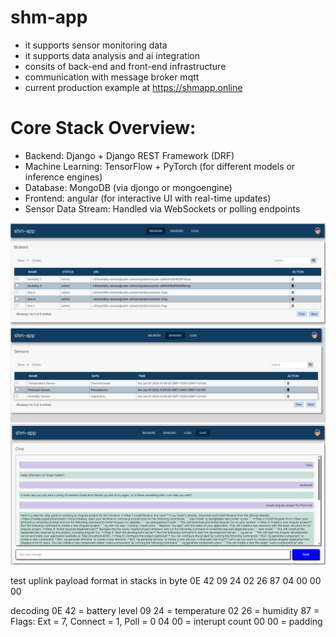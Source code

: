 # shm-app
- it supports sensor monitoring data
- it supports data analysis and ai integration
- consits of back-end and front-end infrastructure
- communication with message broker mqtt
- current production example at https://shmapp.online

# Core Stack Overview:
- Backend: Django + Django REST Framework (DRF)
- Machine Learning: TensorFlow + PyTorch (for different models or inference engines)
- Database: MongoDB (via djongo or mongoengine)
- Frontend: angular (for interactive UI with real-time updates)
- Sensor Data Stream: Handled via WebSockets or polling endpoints

![Broker screen](./front_end/screenshots/broker-screen.png)
![Sensor screen](./front_end/screenshots/sensor-screen.png)
![Chat screen](./front_end/screenshots/chat-screen.png)

test uplink payload format in stacks in byte
0E 42 09 24 02 26 87 04 00 00 00

decoding
0E 42 = battery level
09 24 = temperature 
02 26 = humidity
87    = Flags: Ext = 7, Connect = 1, Poll = 0
04 00 = interupt count
00 00 = padding